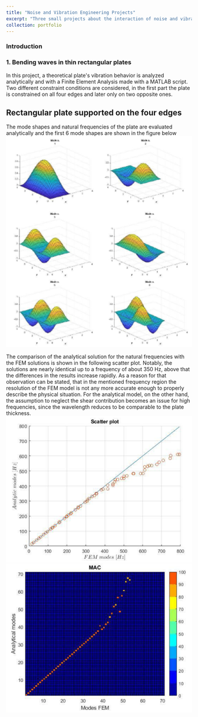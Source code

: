 ```yaml
---
title: "Noise and Vibration Engineering Projects"
excerpt: "Three small projects about the interaction of noise and vibrating structures<br/><img src='/images/500x300.png'>"
collection: portfolio
---
```


### Introduction

### 1. Bending waves in thin rectangular plates

In this project, a theoretical plate's vibration behavior is analyzed analytically and with a Finite Element Analysis made with a MATLAB script. Two different constraint conditions are considered, in the first part the plate is constrained on all four edges and later only on two opposite ones.

## Rectangular plate supported on the four edges

The mode shapes and natural frequencies of the plate are evaluated analytically and the first 6 mode shapes are shown in the figure below
![alt text](/images/nv_firstModeShapes.png)

The comparison of the analytical solution for the natural frequencies with the FEM solutions is shown in the following scatter plot.
Notably, the solutions are nearly identical up to a frequency of about 350 Hz, above that the differences in the results increase rapidly. As a reason for that observation can be stated, that in the mentioned frequency region the resolution of the FEM model is not any more accurate enough to properly describe the physical situation.
For the analytical model, on the other hand, the assumption to neglect the shear contribution becomes an issue for high frequencies, since the wavelength reduces to be comparable to the plate thickness.
![alt text](/images/nv_scatterPlot1.png)
![alt text](/images/nv_MAC1.png)
